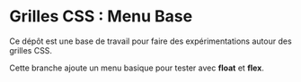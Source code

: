 # Grilles CSS : Menu Base

Ce dépôt est une base de travail pour faire des expérimentations autour des grilles CSS.

Cette branche ajoute un menu basique pour tester avec **float** et **flex**.

